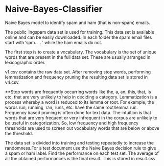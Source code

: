 # Naive-Bayes-Classifier
Naive Bayes model to identify spam and ham (that is non-spam) emails.

The public lingspam data set is used for training. This data set is available online and can be easily downloaded.
In each folder the spam email files start with ‘spm. . . ’ while the ham emails do not.

The first step is to create a vocabulary. The vocabulary is the set of unique words that are present in the
full data set. These are usually arranged in lexicographic order.

v1.csv contains the raw data set. After removing stop words, performing lemmatization and frequency pruning
the resulting data set is stored in v4.csv.

**Stop words are frequently occurring words like the, a, an, this, that, is etc. that are very unlikely to
help in deciding a category. Lemmatization is a process whereby a word is reduced to its lemma or root.
For example, the words run, running, ran, runs, etc. have the same root/lemma run. Frequency based
pruning is often done for text data. The intuition is that words that are very frequent or very infrequent in
the corpus are unlikely to be useful in categorization. So, low frequency and high frequency thresholds are
used to screen out vocabulary words that are below or above the threshold.

The data set is divided into training and testing repeatedly to increase the randomness.For a test document use 
the Naive Bayes decision rule to give a spam or ham label. Find the performance on each test set.
The average of all the obtained performances is the final result. This is stored in result.csv
